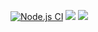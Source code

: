 [![Node.js CI](https://github.com/ianproletov/page-loader-new/workflows/Node.js%20CI/badge.svg)](https://github.com/ianproletov/page-loader-new/actions)
<a href="https://codeclimate.com/github/ianproletov/page-loader-new/maintainability"><img src="https://api.codeclimate.com/v1/badges/5604a6033ee50e676477/maintainability" /></a>
<a href="https://codeclimate.com/github/ianproletov/page-loader-new/test_coverage"><img src="https://api.codeclimate.com/v1/badges/5604a6033ee50e676477/test_coverage" /></a>